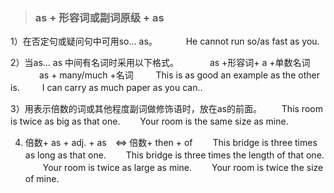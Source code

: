 > ### as + 形容词或副词原级 + as

1）在否定句或疑问句中可用so… as。
　　　He cannot run so/as fast as you.

2）当as… as 中间有名词时采用以下格式。
　　　 as +形容词+ a +单数名词
　　　 as + many/much +名词
　　 This is as good an example as the other is.
　　 I can carry as much paper as you can..

3）用表示倍数的词或其他程度副词做修饰语时，放在as的前面。
　　This room is twice as big as that one.
　　Your room is the same size as mine.　　

4) 倍数+ as + adj. + as　<=> 倍数+ then + of
　　This bridge is three times as long as that one.
　　This bridge is three times the length of that one.
　　Your room is twice as large as mine.
　　Your room is twice the size of mine.
